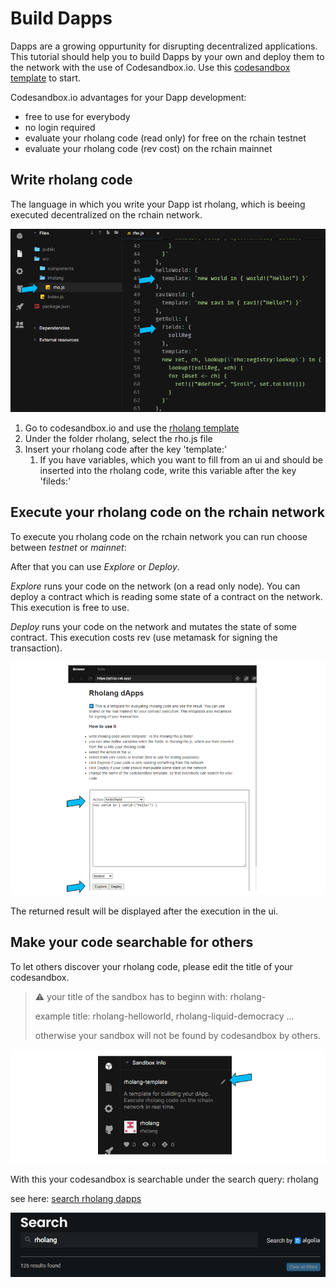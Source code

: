 # Build Dapps

Dapps are a growing oppurtunity for disrupting decentralized applications. This tutorial should help you to build Dapps by your own and deploy them to the network with the use of Codesandbox.io. Use this [codesandbox template](https://codesandbox.io/s/rholang-template-jd55p?file=/src/rholang/rho.js) to start.

Codesandbox.io advantages for your Dapp development:

- free to use for everybody
- no login required
- evaluate your rholang code (read only) for free on the rchain testnet
- evaluate your rholang code (rev cost) on the rchain mainnet

## Write rholang code

The language in which you write your Dapp ist rholang, which is beeing executed decentralized on the rchain network.

![rholang-code](./images/rho-file.png)

1. Go to codesandbox.io and use the [rholang template](https://codesandbox.io/s/rholang-template-jd55p?file=/src/rholang/rho.js)
1. Under the folder rholang, select the rho.js file
1. Insert your rholang code after the key 'template:'
   1. If you have variables, which you want to fill from an ui and should be inserted into the rholang code, write this variable after the key 'fileds:'

## Execute your rholang code on the rchain network

To execute you rholang code on the rchain network you can run choose between _testnet_ or _mainnet_:

After that you can use _Explore_ or _Deploy_.

_Explore_ runs your code on the network (on a read only node). You can deploy a contract which is reading some state of a contract on the network. This execution is free to use.

_Deploy_ runs your code on the network and mutates the state of some contract. This execution costs rev (use metamask for signing the transaction).

![view](./images/rho-view.png)

The returned result will be displayed after the execution in the ui.

## Make your code searchable for others

To let others discover your rholang code, please edit the title of your codesandbox.

> ⚠️ your title of the sandbox has to beginn with: rholang-
>
> example title: rholang-helloworld, rholang-liquid-democracy ...
>
> otherwise your sandbox will not be found by codesandbox by others.

![title](./images/rho-title.png)

With this your codesandbox is searchable under the search query: rholang

see here: [search rholang dapps](https://codesandbox.io/search?refinementList%5Btags%5D=&refinementList%5Bnpm_dependencies.dependency%5D=&page=1&configure%5BhitsPerPage%5D=12&query=rholang%20)

![search](./images/rho-search.png)
